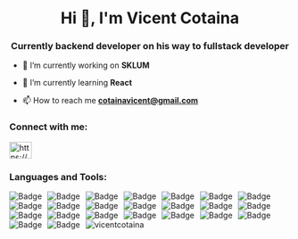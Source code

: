 <h1 align="center">Hi 👋, I'm Vicent Cotaina</h1>
<h3 align="center">Currently backend developer on his way to fullstack developer</h3>

- 🔭 I’m currently working on **SKLUM**

- 🌱 I’m currently learning **React**

- 📫 How to reach me **cotainavicent@gmail.com**

<h3 align="left">Connect with me:</h3>
<p align="left">
<a href="https://www.linkedin.com/in/vicent-cotaina-bert%c3%b3-b1895719b/" target="blank"><img align="center" src="https://raw.githubusercontent.com/rahuldkjain/github-profile-readme-generator/master/src/images/icons/Social/linked-in-alt.svg" alt="https://www.linkedin.com/in/vicent-cotaina-bert%c3%b3-b1895719b/" height="30" width="40" /></a>
</p>

<h3 align="left">Languages and Tools:</h3>
<p align="center"> <img alt="Badge" style="float: left; margin-right: 10px;"  src="https://img.shields.io/badge/dart-%230175C2.svg?&style=for-the-badge&logo=dart&logoColor=white"/>    <img alt="Badge" style="float: left; margin-right: 10px;"  src ="https://img.shields.io/badge/Flutter-%2302569B.svg?&style=for-the-badge&logo=flutter&logoColor=white"/>    <img alt="Badge" style="float: left; margin-right: 10px;"  src="https://img.shields.io/badge/html5%20-%23E34F26.svg?&style=for-the-badge&logo=html5&logoColor=white"/>    <img alt="Badge" style="float: left; margin-right: 10px;"  src="https://img.shields.io/badge/css3%20-%231572B6.svg?&style=for-the-badge&logo=css3&logoColor=white"/>    <img alt="Badge" style="float: left; margin-right: 10px;" src="https://img.shields.io/badge/react%20-%2361DAFB.svg?&style=for-the-badge&logo=react&logoColor=black"/>    <img alt="Badge" style="float: left; margin-right: 10px;"  src ="https://img.shields.io/badge/postman%20-%23F37626.svg?&style=for-the-badge&logo=postman&logoColor=white"/>    <img alt="Badge" style="float: left; margin-right: 10px;"  src="https://img.shields.io/badge/javascript%20-%23F7DF1E.svg?&style=for-the-badge&logo=javascript&logoColor=black"/> <img alt="Badge" style="float: left; margin-right: 10px;"  src="https://img.shields.io/badge/typescript%20-%233178C6.svg?&style=for-the-badge&logo=typescript&logoColor=white"/>     <img alt="Badge" style="float: left; margin-right: 10px;"  src="https://img.shields.io/badge/node.js%20-%2343853D.svg?&style=for-the-badge&logo=node.js&logoColor=white"/>  <img alt="Badge" style="float: left; margin-right: 10px;"  src ="https://img.shields.io/badge/MongoDB-%234ea94b.svg?&style=for-the-badge&logo=mongodb&logoColor=white"/>    <img alt="Badge" style="float: left; margin-right: 10px;"  src="https://img.shields.io/badge/git%20-%23F05033.svg?&style=for-the-badge&logo=git&logoColor=white"/> <img alt="Badge" style="float: left; margin-right: 10px;"  src="https://img.shields.io/badge/sass%20-%23CC6699.svg?&style=for-the-badge&logo=sass&logoColor=white"/>  <img alt="Badge" style="float: left; margin-right: 10px;"  src="https://img.shields.io/badge/elastic%20-%23005571.svg?&style=for-the-badge&logo=elastic&logoColor=white"/>  <img alt="Badge" style="float: left; margin-right: 10px;"  src="https://img.shields.io/badge/express%20-%23000000.svg?&style=for-the-badge&logo=express&logoColor=white"/>  <img alt="Badge" style="float: left; margin-right: 10px;"  src="https://img.shields.io/badge/grafana%20-%23F46800.svg?&style=for-the-badge&logo=grafana&logoColor=white"/>  <img alt="Badge" style="float: left; margin-right: 10px;"  src="https://img.shields.io/badge/graphql%20-%23E10098.svg?&style=for-the-badge&logo=graphql&logoColor=white"/>  <img alt="Badge" style="float: left; margin-right: 10px;"  src="https://img.shields.io/badge/heroku%20-%23430098.svg?&style=for-the-badge&logo=heroku&logoColor=white"/>  <img alt="Badge" style="float: left; margin-right: 10px;"  src="https://img.shields.io/badge/jest%20-%23C21325.svg?&style=for-the-badge&logo=jest&logoColor=white"/>  <img alt="Badge" style="float: left; margin-right: 10px;"  src="https://img.shields.io/badge/nestjs%20-%23E0234E.svg?&style=for-the-badge&logo=nestjs&logoColor=white"/>  <img alt="Badge" style="float: left; margin-right: 10px;"  src="https://img.shields.io/badge/postgresql%20-%234169E1.svg?&style=for-the-badge&logo=postgresql&logoColor=white"/>  <img alt="Badge" style="float: left; margin-right: 10px;"  src="https://img.shields.io/badge/pug%20-%23A86454.svg?&style=for-the-badge&logo=pug&logoColor=white"/>  <img alt="Badge" style="float: left; margin-right: 10px;"  src="https://img.shields.io/badge/realm%20-%2339477F.svg?&style=for-the-badge&logo=realm&logoColor=white"/>  <img alt="Badge" style="float: left; margin-right: 10px;"  src="https://img.shields.io/badge/redis%20-%23DC382D.svg?&style=for-the-badge&logo=redis&logoColor=white"/>
</p>

<p><img align="center" src="https://github-readme-stats.vercel.app/api/top-langs?username=vicentcotaina&show_icons=true&locale=en&layout=compact" alt="vicentcotaina" /></p>
